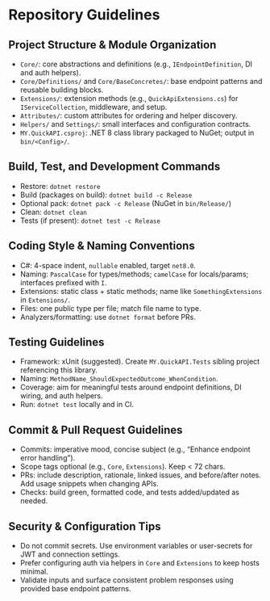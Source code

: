 # Repository Guidelines

## Project Structure & Module Organization
- `Core/`: core abstractions and definitions (e.g., `IEndpointDefinition`, DI and auth helpers).
- `Core/Definitions/` and `Core/BaseConcretes/`: base endpoint patterns and reusable building blocks.
- `Extensions/`: extension methods (e.g., `QuickApiExtensions.cs`) for `IServiceCollection`, middleware, and setup.
- `Attributes/`: custom attributes for ordering and helper discovery.
- `Helpers/` and `Settings/`: small interfaces and configuration contracts.
- `MY.QuickAPI.csproj`: .NET 8 class library packaged to NuGet; output in `bin/<Config>/`.

## Build, Test, and Development Commands
- Restore: `dotnet restore`
- Build (packages on build): `dotnet build -c Release`
- Optional pack: `dotnet pack -c Release` (NuGet in `bin/Release/`)
- Clean: `dotnet clean`
- Tests (if present): `dotnet test -c Release`

## Coding Style & Naming Conventions
- C#: 4-space indent, `nullable` enabled, target `net8.0`.
- Naming: `PascalCase` for types/methods; `camelCase` for locals/params; interfaces prefixed with `I`.
- Extensions: static class + static methods; name like `SomethingExtensions` in `Extensions/`.
- Files: one public type per file; match file name to type.
- Analyzers/formatting: use `dotnet format` before PRs.

## Testing Guidelines
- Framework: xUnit (suggested). Create `MY.QuickAPI.Tests` sibling project referencing this library.
- Naming: `MethodName_ShouldExpectedOutcome_WhenCondition`.
- Coverage: aim for meaningful tests around endpoint definitions, DI wiring, and auth helpers.
- Run: `dotnet test` locally and in CI.

## Commit & Pull Request Guidelines
- Commits: imperative mood, concise subject (e.g., “Enhance endpoint error handling”).
- Scope tags optional (e.g., `Core`, `Extensions`). Keep < 72 chars.
- PRs: include description, rationale, linked issues, and before/after notes. Add usage snippets when changing APIs.
- Checks: build green, formatted code, and tests added/updated as needed.

## Security & Configuration Tips
- Do not commit secrets. Use environment variables or user-secrets for JWT and connection settings.
- Prefer configuring auth via helpers in `Core` and `Extensions` to keep hosts minimal.
- Validate inputs and surface consistent problem responses using provided base endpoint patterns.

